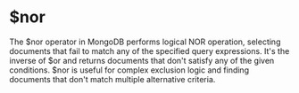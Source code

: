 # $nor

The $nor operator in MongoDB performs logical NOR operation, selecting documents that fail to match any of the specified query expressions. It's the inverse of $or and returns documents that don't satisfy any of the given conditions. $nor is useful for complex exclusion logic and finding documents that don't match multiple alternative criteria.